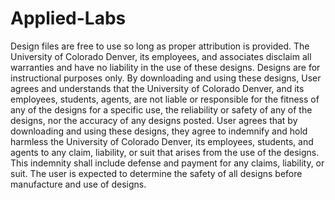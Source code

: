 # Applied-Labs

Design files are free to use so long as proper attribution is provided. The University of Colorado Denver,
its employees, and associates disclaim all warranties and have no liability in the use of these designs.
Designs are for instructional purposes only. By downloading and using these designs, User agrees and
understands that the University of Colorado Denver, and its employees, students, agents, are not liable or
responsible for the fitness of any of the designs for a specific use, the reliability or safety of any of
the designs, nor the accuracy of any designs posted. User agrees that by downloading and using these
designs, they agree to indemnify and hold harmless the University of Colorado Denver, its employees,
students, and agents to any claim, liability, or suit that arises from the use of the designs. This
indemnity shall include defense and payment for any claims, liability, or suit. The user is expected to 
determine the safety of all designs before manufacture and use of designs.
